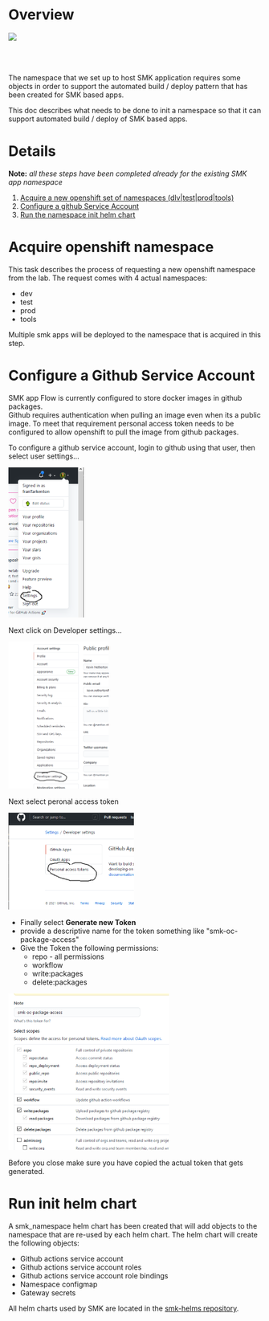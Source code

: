 # Overview

<img src="https://lh3.googleusercontent.com/pw/ACtC-3dhfFzsD_Nr_wUX7vKbX93iIfGzp3686ftsFqyppYUF7ic7MBcAA_Grf5OIoIxpRE6QzQtzmaQqEzMpUWIJuZKX2njKU-AMxIP9OawYuw6GpNQ8bLWxOXSyzyhyOzf7Nlc-2U-4Ttu-4TNsy3rYiv59qA=w999-h753-no?authuser=0" width="450">

<br> <br>

The namespace that we set up to host SMK application requires some objects
in order to support the automated build / deploy pattern that has been created
for SMK based apps.

This doc describes what needs to be done to init a namespace so that it can 
support automated build / deploy of SMK based apps.

# Details

**Note:** *all these steps have been completed already for the existing SMK app namespace*

1. [Acquire a new openshift set of namespaces (dlv|test|prod|tools)](#Acquire-openshift-namespace)
1. [Configure a github Service Account](#Configure-a-Github-Service-Account)
1. [Run the namespace init helm chart](#Run-init-helm-chart)

# Acquire openshift namespace

This task describes the process of requesting a new openshift namespace from the lab.
The request comes with 4 actual namespaces:

* dev
* test
* prod
* tools

Multiple smk apps will be deployed to the namespace that is acquired in this
step.

# Configure a Github Service Account

SMK app Flow is currently configured to store docker images in github packages.  
Github requires authentication when pulling an image even when its a public image. To
meet that requirement personal access token needs to be configured to allow openshift 
to pull the image from github packages.

To configure a github service account, login to github using that user, then select
user settings...

<img src='./images/user_setting.png' width='150'>

Next click on Developer settings...

<img src='./images/User_dev_settings.png' width='200'>

Next select peronal access token

<img src='./images/personlAccessToken.png' width='250'>

* Finally select **Generate new Token**
* provide a descriptive name for the token something like "smk-oc-package-access"
* Give the Token the following permissions:
    * repo - all permissions
    * workflow
    * write:packages
    * delete:packages

<img src='./images/personalAccessTokenPermissions.png' width='320'>

Before you close make sure you have copied the actual token that gets generated.

# Run init helm chart

A smk_namespace helm chart has been created that will add objects to the
namespace that are re-used by each helm chart.  The helm chart will create
the following objects:

* Github actions service account
* Github actions service account roles
* Github actions service account role bindings
* Namespace configmap
* Gateway secrets

All helm charts used by SMK are located in the [smk-helms repository](https://github.com/bcgov/smk-helms).
